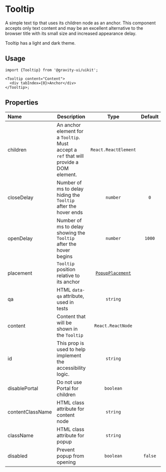 <!--GITHUB_BLOCK-->

# Tooltip

<!--/GITHUB_BLOCK-->

A simple text tip that uses its children node as an anchor. This component accepts only text content and may be an excellent alternative to the browser title with its small size and increased appearance delay.

Tooltip has a light and dark theme.

## Usage

```tsx
import {Tooltip} from '@gravity-ui/uikit';

<Tooltip content="Content">
  <div tabIndex={0}>Anchor</div>
</Tooltip>;
```

## Properties

| Name             | Description                                                                             |                       Type                       | Default |
| :--------------- | --------------------------------------------------------------------------------------- | :----------------------------------------------: | :-----: |
| children         | An anchor element for a `Tooltip`. Must accept a `ref` that will provide a DOM element. |               `React.ReactElement`               |         |
| closeDelay       | Number of ms to delay hiding the `Tooltip` after the hover ends                         |                     `number`                     |   `0`   |
| openDelay        | Number of ms to delay showing the `Tooltip` after the hover begins                      |                     `number`                     | `1000`  |
| placement        | `Tooltip` position relative to its anchor                                               | [`PopupPlacement`](../Popup/README.md#placement) |         |
| qa               | HTML `data-qa` attribute, used in tests                                                 |                     `string`                     |         |
| content          | Content that will be shown in the `Tooltip`                                             |                `React.ReactNode`                 |         |
| id               | This prop is used to help implement the accessibility logic.                            |                     `string`                     |         |
| disablePortal    | Do not use Portal for children                                                          |                    `boolean`                     |         |
| contentClassName | HTML class attribute for content node                                                   |                     `string`                     |         |
| className        | HTML class attribute for popup                                                          |                     `string`                     |         |
| disabled         | Prevent popup from opening                                                              |                    `boolean`                     | `false` |
